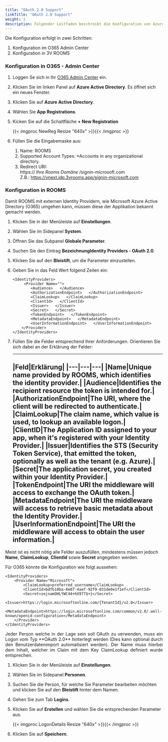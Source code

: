 ```yaml
---
title: "OAuth 2.0 Support"
linkTitle: "OAuth 2.0 Support"
weight: 1
description: Folgender Leitfaden beschreibt die Konfiguration von Azure Active Directory und ROOMS. Mit diesen Konfigurationen wird die Applikation in der Lage sein, AAD als externen Identity Provider zu verwenden.
---
```

Die Konfiguration erfolgt in zwei Schritten:

1. Konfiguration im O365 Admin Center
2. Konfiguration in 3V ROOMS

### Konfiguration in O365 - Admin Center

1. Loggen Se sich in Ihr [O365 Admin Center](https://admin.microsoft.com/AdminPortal/Home#/homepage) ein.
2. Klicken Sie im linken Panel auf **Azure Active Directory**. Es öffnet sich ein neues Fenster.
3. Klicken Sie auf **Azure Active Directory**.
4. Wählen Sie **App Registrations**.
5. Kicken Sie auf die Schaltfläche **+ New Registration** </br>

    {{< imgproc NewReg Resize "640x" >}}{{< /imgproc >}}

6. Füllen Sie die Eingabemaske aus:

    1. Name: ROOMS
    2. Supported Account Types: *Accounts in any organizational directory.
    3. Redirect URI: </br>
        https:// *Ihre Rooms Domäne* /signin-microsoft.com </br>
        Z.B.: https://vnext.idp.3vrooms.app/signin-microsoft.com

### Konfiguration in ROOMS

Damit ROOMS mit externen Identity Providern, wie Microsoft Azure Active Directory (O365) umgehen kann, müssen diese der Applikation bekannt gemacht werden.

1. Klicken Sie in der Menüleiste auf **Einstellungen**.
2. Wählen Sie im Sidepanel **System**.
3. Öffnen Sie das Subpanel **Globale Parameter**.
4. Suchen Sie den Eintrag **BezeichnungIdentity Providers - OAuth 2.0**.
5. Klicken Sie auf den **Bleistift**, um die Parameter einzustellen.
6. Geben Sie in das Feld Wert folgend Zeilen ein: </br>

    ```
   <IdentityProviders>
         <Provider Name="">
            <Audience>   </Audience>
            <AuthorizationEndpoint>   </AuthorizationEndpoint>
            <ClaimLookup>   </ClaimLookup>
            <ClientId>   </ClientId>
            <Issuer>   </Issuer>
            <Secret>   </Secret>
            <TokenEndpoint>   </TokenEndpoint>
		    <MetadataEndpoint>   </MetadataEndpoint>
            <UserInformationEndpoint>   </UserInformationEndpoint>
        </Provider>
    </IdentityProviders>
    ```

7. Füllen Sie die Felder entsprechend Ihrer Anforderungen. Orientieren Sie sich dabei an der Erklärung der Felder:

    ---
    |Feld|Erklärung|
    |---|---|---|
    |Name|Unique name provided by ROOMS, which identifies the identity provider.|
    |Audience|Identifies the recipient resource the token is intended for.|
    |AuthorizationEndpoint|The URI, where the client will be redirected to authenticate.|
    |ClaimLookup|The claim name, which value is used, to lookup an available logon.|
    |ClientID|The Application ID assigned to your app, when it's registered with your Identity Provider.|
    |Issuer|Identifies the STS (Security Token Service), that emitted the token, optionally as well as the tenant (e.g. Azure).|
    |Secret|The application secret, you created within your Identity Provider.|
    |TokenEndpoint|The URI the middleware will access to exchange the OAuth token.|
    |MetadataEndpoint|The URI the middleware will access to retrieve basic metadata about the Identity Provider.|
    |UserInformationEndpoint|The URI the middleware will access to obtain the user information.|
    ---

Meist ist es nicht nötig alle Felder auszufüllen, mindestens müssen jedoch **Name**, **ClaimLookup**, **ClientId** sowie **Secret** angegeben werden.

Für O365 könnte die Konfiguration wie folgt aussehen:

```
<IdentityProviders>
    <Provider Name="Microsoft">
        <ClaimLookup>preferred_username</ClaimLookup>
        <ClientId>bdfb10ba-8e07-4aef-92f9-031de0e1f1ef</ClientId>
        <Secret>zejnamOHLYWC44+hX977$+}</Secret>
       	<Issuer>https://login.microsoftonline.com/{TenantId}/v2.0</Issuer>
	    <MetadataEndpoint>https://login.microsoftonline.com/common/v2.0/.well-known/openid-configuration</MetadataEndpoint>
    </Provider>
</IdentityProviders>
```

<p align="justify">
Jeder Person welche in der Lage sein soll OAuth zu verwenden, muss ein Logon vom Typ **OAuth 2.0** hinterlegt werden (Dies kann optional durch den Benutzerdatenimport automatisiert werden). Der Name muss hierbei dem Inhalt, welcher im Claim mit dem Key ClaimLookup definiert wurde entsprechen. </p>

1. Klicken Sie in der Menüleiste auf **Einstellungen**.
2. Wählen Sie im Sidepanel **Personen**.
3. Suchen Sie die Person, für welche Sie Parameter bearbeiten möchten und klicken Sie auf den **Bleistift** hinter dem Namen.
4. Gehen Sie zum Tab **Logins**.
5. Klicken Sie auf **Erstellen** und wählen Sie die entsprechenden Parameter aus.

    {{< imgproc LogonDetails Resize "640x" >}}{{< /imgproc >}}

6. Klicken Sie auf **Speichern**.
